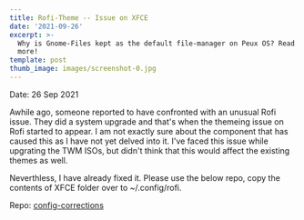 ```yaml
---
title: Rofi-Theme -- Issue on XFCE
date: '2021-09-26'
excerpt: >-
  Why is Gnome-Files kept as the default file-manager on Peux OS? Read to know
  more!
template: post
thumb_image: images/screenshot-0.jpg
---
```

Date: 26 Sep 2021

Awhile ago, someone reported to have confronted with an unusual Rofi issue.  They did a system upgrade and that's when the themeing issue on Rofi started to appear. I am not exactly sure about the component that has caused this as I have not yet delved into it. I've faced this issue while upgrating the TWM ISOs, but didn't think that this would affect the existing themes as well.

Neverthless, I have already fixed it. Please use the below repo, copy the contents of XFCE folder over to ~/.config/rofi.

Repo: [config-corrections](https://github.com/peux-os/config-corrections)



